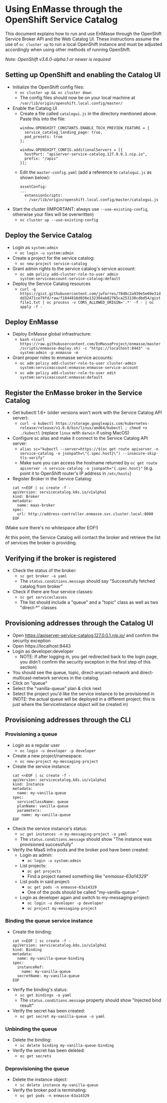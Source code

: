 # Using EnMasse through the OpenShift Service Catalog

This document explains how to run and use EnMasse through the OpenShift Service Broker API and the Web Catalog UI. 
These instructions assume the use of `oc cluster up` to run a local OpenShift instance and must be adjusted accordingly 
when using other methods of running OpenShift.

*Note: OpenShift v3.6.0-alpha.1 or newer is required*

## Setting up OpenShift and enabling the Catalog UI

- Initialize the OpenShift config files:
  - `oc cluster up && oc cluster down`
  - The config files should now be on your local machine at `/var/lib/origin/openshift.local.config/master/`
- Enable the Catalog UI
  - Create a file called `catalogui.js` in the directory mentioned above. Paste this into the file:
    ```
    window.OPENSHIFT_CONSTANTS.ENABLE_TECH_PREVIEW_FEATURE = {
      service_catalog_landing_page: true,
      pod_presets: true
    };
    
    window.OPENSHIFT_CONFIG.additionalServers = [{
      hostPort: "apiserver-service-catalog.127.0.0.1.nip.io",
      prefix: "/apis"
    }];
    ```
  - Edit the `master-config.yaml` (add a reference to `catalogui.js` as shown below):
    ```
    assetConfig:
    ...
      extensionScripts:
      - /var/lib/origin/openshift.local.config/master/catalogui.js
    ```
- Start the cluster (IMPORTANT: always use `--use-existing-config`, otherwise your files will be overwritten)
  - `oc cluster up --use-existing-config`

## Deploy the Service Catalog
- Login as `system:admin`
  - `oc login -u system:admin`
- Create a project for the service catalog:
  - `oc new-project service-catalog`
- Grant admin rights to the service catalog's service account:
  - `oc adm policy add-cluster-role-to-user admin system:serviceaccount:service-catalog:default`
- Deploy the Service Catalog resources
  - `curl -q https://gist.githubusercontent.com/jwforres/78d8c2a939e5e69e31ddd32471ce79fd/raw/f1844810d036e132304ab82765ca253130cdbd54/gistfile1.txt | oc process -v CORS_ALLOWED_ORIGIN='.*' -f - | oc apply -f -`

## Deploy EnMasse
- Deploy EnMasse global infrastructure:
  - `bash <(curl https://raw.githubusercontent.com/EnMasseProject/enmasse/master/scripts/enmasse-deploy.sh) -c "https://localhost:8443" -u system:admin -p enmasse -m`
- Grant proper roles to enmasse service accounts:
  - `oc adm policy add-cluster-role-to-user cluster-admin system:serviceaccount:enmasse:enmasse-service-account`
  - `oc adm policy add-cluster-role-to-user edit system:serviceaccount:enmasse:default`

## Register the EnMasse broker in the Service Catalog
- Get kubectl 1.6+ (older versions won't work with the Service Catalog API server):
  - `curl -o kubectl https://storage.googleapis.com/kubernetes-release/release/v1.6.0/bin/linux/amd64/kubectl ; chmod +x ./kubectl` (replace `linux` with `darwin` if using MacOS)
- Configure sc alias and make it connect to the Service Catalog API server:
  - `alias sc="kubectl --server=https://$(oc get route apiserver -n service-catalog -o jsonpath=\"{.spec.host}\") --insecure-skip-tls-verify"`
  - Make sure you can access the hostname returned by `oc get route apiserver -n service-catalog -o jsonpath="{.spec.host}"` (e.g. point it to OpenShift router's IP address in `/etc/hosts`)
- Register Broker in the Service Catalog:
  ```
  cat <<EOF | sc create -f -
  apiVersion: servicecatalog.k8s.io/v1alpha1
  kind: Broker
  metadata:
    name: maas-broker
  spec:
    url: http://address-controller.enmasse.svc.cluster.local:8080
  EOF
  ```
(Make sure there's no whitespace after EOF!)

At this point, the Service Catalog will contact the broker and retrieve the list of services the broker is providing. 

## Verifying if the broker is registered
- Check the status of the broker:
  - `sc get broker -o yaml`
  - The `status.conditions.message` should say "Successfully fetched catalog from broker"
- Check if there are four service classes:
  - `sc get serviceclasses`
  - The list should include a "queue" and a "topic" class as well as two "direct-*" classes

## Provisioning addresses through the Catalog UI   

- Open https://apiserver-service-catalog.127.0.0.1.nip.io/ and confirm the security exception
- Open https://localhost:8443
- Login as developer:developer
  - NOTE: if after logging in, you get redirected back to the login page, you didn't confirm the security exception in the first step of this section)
- You should see the queue, topic, direct-anycast-network and direct-multicast-network services in the catalog.
- Click on "queue"
- Select the "vanilla-queue" plan & click next
- Select the project you'd like the service instance to be provisioned in (NOTE: the actual queue will be deployed in a different project; this is just where the ServiceInstance object will be created in)
  

## Provisioning addresses through the CLI

### Provisioning a queue 
- Login as a regular user
  - `oc login -u developer -p developer`
- Create a new project/namespace:
  - `oc new-project my-messaging-project`
- Create the service instance:
  ```
  cat <<EOF | sc create -f -
  apiVersion: servicecatalog.k8s.io/v1alpha1
  kind: Instance
  metadata:
    name: my-vanilla-queue
  spec:
    serviceClassName: queue
    planName: vanilla-queue
    parameters:
      name: my-vanilla-queue
  EOF
  ```
- Check the service instance's status:
  - `sc get instances -n my-messaging-project -o yaml`
  - The `status.conditions.message` should show "The instance was provisioned successfully"
- Verify the MaaS infra pods and the broker pod have been created:
  - Login as admin:
    - `oc login -u system:admin`
  - List projects:
    - `oc get projects`
    - Find a project named something like "_enmasse-63a14329_"
  - List pods in said project:
    - `oc get pods -n enmasse-63a14329`
    - One of the pods should be called "my-vanilla-queue-<something>"
  - Login as developer again and switch to my-messaging-project:
    - `oc login -u developer -p developer`
    - `oc project my-messaging-project`

### Binding the queue service instance
- Create the binding:
  ```
  cat <<EOF | sc create -f -
  apiVersion: servicecatalog.k8s.io/v1alpha1
  kind: Binding
  metadata:
    name: my-vanilla-queue-binding
  spec:
    instanceRef:
      name: my-vanilla-queue
    secretName: my-vanilla-queue
  EOF
  ```
- Verify the binding's status:
  - `sc get bindings -o yaml`
  - The `status.conditions.message` property should show "Injected bind result"
- Verify the secret has been created:
  - `oc get secret my-vanilla-queue -o yaml`

### Unbinding the queue
- Delete the binding:
  - `sc delete binding my-vanilla-queue-binding`
- Verify the secret has been deleted:
  - `oc get secrets`

### Deprovisioning the queue
- Delete the instance object:
  - `sc delete instance my-vanilla-queue`
- Verify the broker pod is terminating:
  - `oc get pods -n enmasse-63a14329`
  


